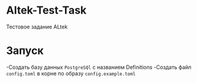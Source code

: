 # Altek-Test-Task
Тестовое задание ALtek
# Запуск
-Создать базу данных `PostgreSQl` с названием Definitions 
-Создать файл `config.toml` в корне по образу `config.example.toml`

